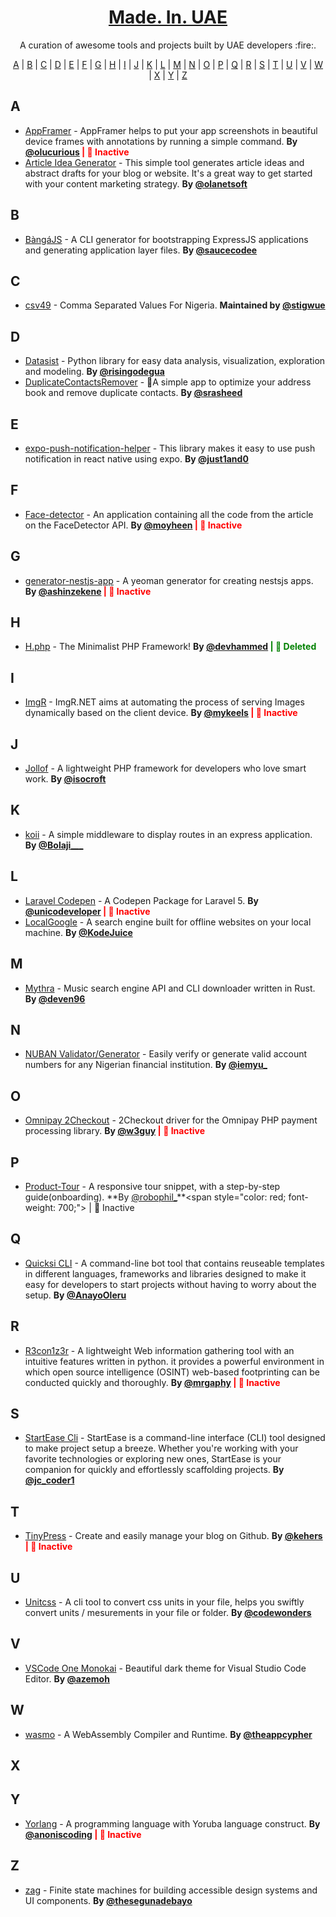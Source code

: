 <h1 align="center">
  <a href="https://madeinuae.dev/">
  Made. In. UAE
  </a>
</h1>
<p align="center">A curation of awesome tools and projects built by UAE developers :fire:.</p>

<p align="center">
  <a href="#A">A</a> | <a href="#B">B</a> | <a href="#C">C</a> | <a href="#D">D</a> | <a href="#E">E</a> | <a href="#F">F</a> | <a href="#G">G</a> | <a href="#H">H</a> | <a href="#I">I</a> | <a href="#J">J</a> | <a href="#K">K</a> | <a href="#L">L</a> | <a href="#M">M</a> | <a href="#N">N</a> | <a href="#O">O</a> | <a href="#P">P</a> | <a href="#Q">Q</a> | <a href="#R">R</a> | <a href="#S">S</a> | <a href="#T">T</a> | <a href="#U">U</a> | <a href="#V">V</a> | <a href="#W">W</a> | <a href="#X">X</a> | <a href="#Y">Y</a> | <a href="#Z">Z</a>
</p>

## <a name="A"> </a>A


- [AppFramer](https://github.com/olucurious/AppFramer) - AppFramer helps to put your app screenshots in beautiful device frames with annotations by running a simple command. **By [@olucurious](https://twitter.com/olucurious)**<span style="color: red; font-weight: 700;"> | 🏁 Inactive </span>
- [Article Idea Generator](https://github.com/Olanetsoft/article-idea-generator) - This simple tool generates article ideas and abstract drafts for your blog or website. It's a great way to get started with your content marketing strategy. **By [@olanetsoft](https://twitter.com/olanetsoft)**


## <a name="B"> </a>B

- [BàngáJS](https://github.com/bangajs/banga-cli) - A CLI generator for bootstrapping ExpressJS applications and generating application layer files. **By [@saucecodee](https://twitter.com/saucecodee)**


## <a name="C"> </a>C

- [csv49](https://github.com/stigwue/csv49) - Comma Separated Values For Nigeria. **Maintained by [@stigwue](https://github.com/stigwue)**

## <a name="D"> </a>D

- [Datasist](https://github.com/risenW/datasist) - Python library for easy data analysis, visualization, exploration and modeling. **By [@risingodegua](https://twitter.com/risingodegua)**
- [DuplicateContactsRemover](https://github.com/r4sh33d/DuplicateContactsRemover) - 📒A simple app to optimize your address book and remove duplicate contacts. **By [@srasheed](https://twitter.com/srasheed_)**


## <a name="E"> </a>E

- [expo-push-notification-helper](https://github.com/just1and0/expo-push-notification-helper) - This library makes it easy to use push notification in react native using expo. **By [@just1and0](https://twitter.com/just1and0)**


## <a name="F"> </a>F

- [Face-detector](https://github.com/moyheen/face-detector) - An application containing all the code from the article on the FaceDetector API. **By [@moyheen](https://twitter.com/moyheen)**<span style="color: red; font-weight: 700;"> | 🏁 Inactive </span>


## <a name="G"> </a>G

- [generator-nestjs-app](https://github.com/ashinzekene/generator-nestjs-app) - A yeoman generator for creating nestsjs apps. **By [@ashinzekene](https://twitter.com/ashinzekene)**<span style="color: red; font-weight: 700;"> | 🏁 Inactive </span>

## <a name="H"> </a>H

- [H.php](https://github.com/devHammed/H.php) - The Minimalist PHP Framework! **By [@devhammed](https://profile.codersrank.io/user/devhammed)**<span style="color: green; font-weight: 700;"> | 🏁 Deleted </span>


## <a name="I"> </a>I


- [ImgR](https://github.com/mykeels/ImgR) - ImgR.NET aims at automating the process of serving Images dynamically based on the client device. **By [@mykeels](https://twitter.com/mykeels)**<span style="color: red; font-weight: 700;"> | 🏁 Inactive </span>


## <a name="J"> </a>J

- [Jollof](https://github.com/isocroft/Jollof) - A lightweight PHP framework for developers who love smart work. **By [@isocroft](https://twitter.com/isocroft)**


## <a name="K"> </a>K


- [koii](https://github.com/BolajiOlajide/koii) - A simple middleware to display routes in an express application. **By [@Bolaji\_\_\_](https://twitter.com/Bolaji___)**

## <a name="L"> </a>L

- [Laravel Codepen](https://github.com/unicodeveloper/laravel-codepen) - A Codepen Package for Laravel 5. **By [@unicodeveloper](https://twitter.com/unicodeveloper)**<span style="color: red; font-weight: 700;"> | 🏁 Inactive </span>
- [LocalGoogle](https://github.com/kodejuice/localgoogle) - A search engine built for offline websites on your local machine. **By [@KodeJuice](https://twitter.com/kodejuice)**

## <a name="M"> </a>M


- [Mythra](https://github.com/Go-phie/mythra) - Music search engine API and CLI downloader written in Rust. **By [@deven96](https://twitter.com/_deven96)**

## <a name="N"> </a>N

- [NUBAN Validator/Generator](https://github.com/emyu01/nuban) - Easily verify or generate valid account numbers for any Nigerian financial institution. **By [@iemyu\_](https://twitter.com/iemyu_)**

## <a name="O"> </a>O

- [Omnipay 2Checkout](https://github.com/collizo4sky/omnipay-2checkout) - 2Checkout driver for the Omnipay PHP payment processing library. **By [@w3guy](https://twitter.com/w3guy)**<span style="color: red; font-weight: 700;"> | 🏁 Inactive </span>


## <a name="P"> </a>P


- [Product-Tour](https://github.com/Robophil/Product-Tour) - A responsive tour snippet, with a step-by-step guide(onboarding). **By [@robophil\_](https://twitter.com/robophil_)**<span style="color: red; font-weight: 700;"> | 🏁 Inactive </span>

## <a name="Q"> </a>Q

- [Quicksi CLI](https://github.com/AnayoOleru/quicksi) - A command-line bot tool that contains reuseable templates in different languages, frameworks and libraries designed to make it easy for developers to start projects without having to worry about the setup. **By [@AnayoOleru](https://twitter.com/AnayoOleru)**

## <a name="R"> </a>R

- [R3con1z3r](https://github.com/abdulgaphy/r3con1z3r) - A lightweight Web information gathering tool with an intuitive features written in python. it provides a powerful environment in which open source intelligence (OSINT) web-based footprinting can be conducted quickly and thoroughly. **By [@mrgaphy](https://twitter.com/mrgaphy)**<span style="color: red; font-weight: 700;"> | 🏁 Inactive </span>


## <a name="S"> </a>S


- [StartEase Cli](https://github.com/JC-Coder/startease) - StartEase is a command-line interface (CLI) tool designed to make project setup a breeze. Whether you're working with your favorite technologies or exploring new ones, StartEase is your companion for quickly and effortlessly scaffolding projects. **By [@jc_coder1](https://twitter.com/jc_coder1)**

## <a name="T"> </a>T

- [TinyPress](https://github.com/kehers/tinypress) - Create and easily manage your blog on Github. **By [@kehers](https://twitter.com/kehers)**<span style="color: red; font-weight: 700;"> | 🏁 Inactive </span>


## <a name="U"> </a>U

- [Unitcss](https://github.com/adenekan41/unitcss) - A cli tool to convert css units in your file, helps you swiftly convert units / mesurements in your file or folder. **By [@codewonders](https://twitter.com/code_wonders)**


## <a name="V"> </a>V


- [VSCode One Monokai](https://github.com/azemoh/vscode-one-monokai) - Beautiful dark theme for Visual Studio Code Editor. **By [@azemoh](https://twitter.com/josh_azemoh)**


## <a name="W"> </a>W


- [wasmo](https://github.com/appcypher/wasmo) - A WebAssembly Compiler and Runtime. **By [@theappcypher](https://twitter.com/theappcypher)**


## <a name="X"> </a>X

## <a name="Y"> </a>Y

- [Yorlang](https://github.com/anoniscoding/yorlang) - A programming language with Yoruba language construct. **By [@anoniscoding](https://twitter.com/anoniscoding)**<span style="color: red; font-weight: 700;"> | 🏁 Inactive </span>

## <a name="Z"> </a>Z

- [zag](https://github.com/chakra-ui/zag) - Finite state machines for building accessible design systems and UI components. **By [@thesegunadebayo](https://twitter.com/thesegunadebayo)**
